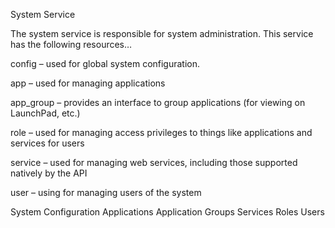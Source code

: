  System Service


The system service is responsible for system administration. This service has the following resources…

config – used for global system configuration.

app – used for managing applications

app_group – provides an interface to group applications (for viewing on LaunchPad, etc.)

role – used for managing access privileges to things like applications and services for users

service – used for managing web services, including those supported natively by the API

user – using for managing users of the system

 System Configuration
 Applications
 Application Groups
 Services
 Roles
 Users